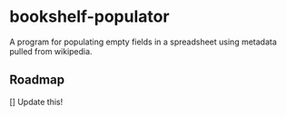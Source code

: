 # bookshelf-populator

A program for populating empty fields in a spreadsheet using metadata pulled from wikipedia.

## Roadmap

[] Update this!

